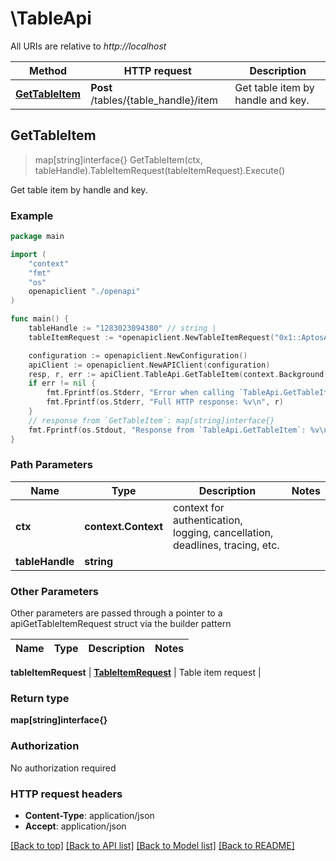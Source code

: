 # \TableApi

All URIs are relative to *http://localhost*

Method | HTTP request | Description
------------- | ------------- | -------------
[**GetTableItem**](TableApi.md#GetTableItem) | **Post** /tables/{table_handle}/item | Get table item by handle and key.



## GetTableItem

> map[string]interface{} GetTableItem(ctx, tableHandle).TableItemRequest(tableItemRequest).Execute()

Get table item by handle and key.



### Example

```go
package main

import (
    "context"
    "fmt"
    "os"
    openapiclient "./openapi"
)

func main() {
    tableHandle := "1283023094380" // string | 
    tableItemRequest := *openapiclient.NewTableItemRequest("0x1::AptosAccount::Balance<0x1::XUS::XUS>", "0x1::AptosAccount::Balance<0x1::XUS::XUS>", interface{}(3344000000)) // TableItemRequest | Table item request

    configuration := openapiclient.NewConfiguration()
    apiClient := openapiclient.NewAPIClient(configuration)
    resp, r, err := apiClient.TableApi.GetTableItem(context.Background(), tableHandle).TableItemRequest(tableItemRequest).Execute()
    if err != nil {
        fmt.Fprintf(os.Stderr, "Error when calling `TableApi.GetTableItem``: %v\n", err)
        fmt.Fprintf(os.Stderr, "Full HTTP response: %v\n", r)
    }
    // response from `GetTableItem`: map[string]interface{}
    fmt.Fprintf(os.Stdout, "Response from `TableApi.GetTableItem`: %v\n", resp)
}
```

### Path Parameters


Name | Type | Description  | Notes
------------- | ------------- | ------------- | -------------
**ctx** | **context.Context** | context for authentication, logging, cancellation, deadlines, tracing, etc.
**tableHandle** | **string** |  | 

### Other Parameters

Other parameters are passed through a pointer to a apiGetTableItemRequest struct via the builder pattern


Name | Type | Description  | Notes
------------- | ------------- | ------------- | -------------

 **tableItemRequest** | [**TableItemRequest**](TableItemRequest.md) | Table item request | 

### Return type

**map[string]interface{}**

### Authorization

No authorization required

### HTTP request headers

- **Content-Type**: application/json
- **Accept**: application/json

[[Back to top]](#) [[Back to API list]](../README.md#documentation-for-api-endpoints)
[[Back to Model list]](../README.md#documentation-for-models)
[[Back to README]](../README.md)

